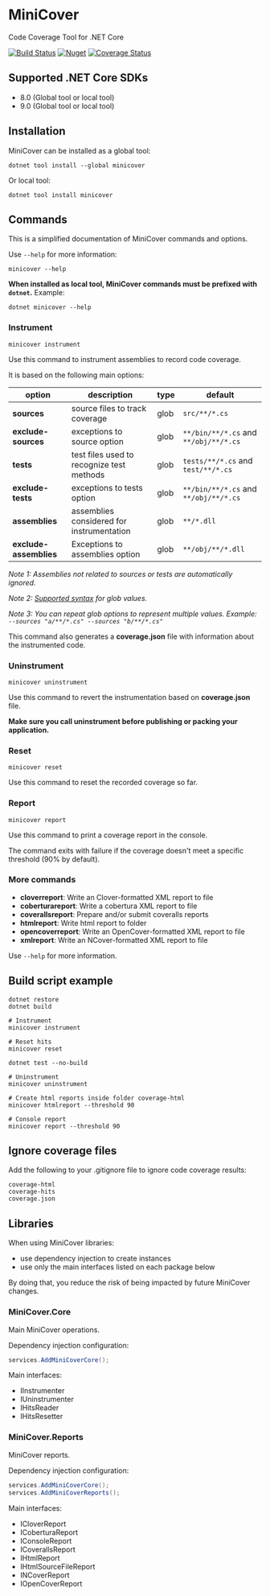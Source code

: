 # MiniCover
Code Coverage Tool for .NET Core

[![Build Status](https://dev.azure.com/lucaslorentzlara/lucaslorentzlara/_apis/build/status/lucaslorentz.minicover?branchName=master)](https://dev.azure.com/lucaslorentzlara/lucaslorentzlara/_build/latest?definitionId=3&branchName=master)
[![Nuget](https://img.shields.io/nuget/v/minicover)](https://www.nuget.org/packages/MiniCover/)
[![Coverage Status](https://coveralls.io/repos/github/lucaslorentz/minicover/badge.svg?branch=master)](https://coveralls.io/github/lucaslorentz/minicover?branch=master)

## Supported .NET Core SDKs
- 8.0 (Global tool or local tool)
- 9.0 (Global tool or local tool)

## Installation
MiniCover can be installed as a global tool:
```
dotnet tool install --global minicover
```
Or local tool:
```
dotnet tool install minicover
```

## Commands
This is a simplified documentation of MiniCover commands and options.

Use `--help` for more information:
```
minicover --help
```

**When installed as local tool, MiniCover commands must be prefixed with `dotnet`.** Example:
```
dotnet minicover --help
```

### Instrument
```
minicover instrument
```

Use this command to instrument assemblies to record code coverage.

It is based on the following main options:

|option|description|type|default|
|-|-|-|-|
|**sources**|source files to track coverage|glob|`src/**/*.cs`|
|**exclude-sources**|exceptions to source option|glob|`**/bin/**/*.cs` and `**/obj/**/*.cs`|
|**tests**|test files used to recognize test methods|glob|`tests/**/*.cs` and `test/**/*.cs`|
|**exclude-tests**|exceptions to tests option|glob|`**/bin/**/*.cs` and `**/obj/**/*.cs`|
|**assemblies**|assemblies considered for instrumentation|glob|`**/*.dll`|
|**exclude-assemblies**|Exceptions to assemblies option|glob|`**/obj/**/*.dll`|

*Note 1: Assemblies not related to sources or tests are automatically ignored.*

*Note 2: [Supported syntax](https://docs.microsoft.com/en-us/dotnet/api/microsoft.extensions.filesystemglobbing.matcher?view=dotnet-plat-ext-3.0#remarks) for glob values.*

*Note 3: You can repeat glob options to represent multiple values. Example: `--sources "a/**/*.cs" --sources "b/**/*.cs"`*

This command also generates a **coverage.json** file with information about the instrumented code.   

### Uninstrument
```
minicover uninstrument
````

Use this command to revert the instrumentation based on **coverage.json** file.

**Make sure you call uninstrument before publishing or packing your application.**

### Reset
```
minicover reset
````

Use this command to reset the recorded coverage so far.

### Report
```
minicover report
````

Use this command to print a coverage report in the console.

The command exits with failure if the coverage doesn't meet a specific threshold (90% by default).

### More commands

- **cloverreport**: Write an Clover-formatted XML report to file
- **coberturareport**: Write a cobertura XML report to file
- **coverallsreport**: Prepare and/or submit coveralls reports
- **htmlreport**: Write html report to folder
- **opencoverreport**: Write an OpenCover-formatted XML report to file
- **xmlreport**: Write an NCover-formatted XML report to file

Use `--help` for more information.

## Build script example
```shell
dotnet restore
dotnet build

# Instrument
minicover instrument

# Reset hits
minicover reset

dotnet test --no-build

# Uninstrument
minicover uninstrument

# Create html reports inside folder coverage-html
minicover htmlreport --threshold 90

# Console report
minicover report --threshold 90
```

## Ignore coverage files

Add the following to your .gitignore file to ignore code coverage results:
```
coverage-html
coverage-hits
coverage.json
```

## Libraries

When using MiniCover libraries:

- use dependency injection to create instances
- use only the main interfaces listed on each package below

By doing that, you reduce the risk of being impacted by future MiniCover changes.

### MiniCover.Core

Main MiniCover operations.

Dependency injection configuration:
```C#
services.AddMiniCoverCore();
```

Main interfaces:
- IInstrumenter
- IUninstrumenter
- IHitsReader
- IHitsResetter

### MiniCover.Reports

MiniCover reports.

Dependency injection configuration:
```C#
services.AddMiniCoverCore();
services.AddMiniCoverReports();
```

Main interfaces:
- ICloverReport
- ICoberturaReport
- IConsoleReport
- ICoverallsReport
- IHtmlReport
- IHtmlSourceFileReport
- INCoverReport
- IOpenCoverReport
